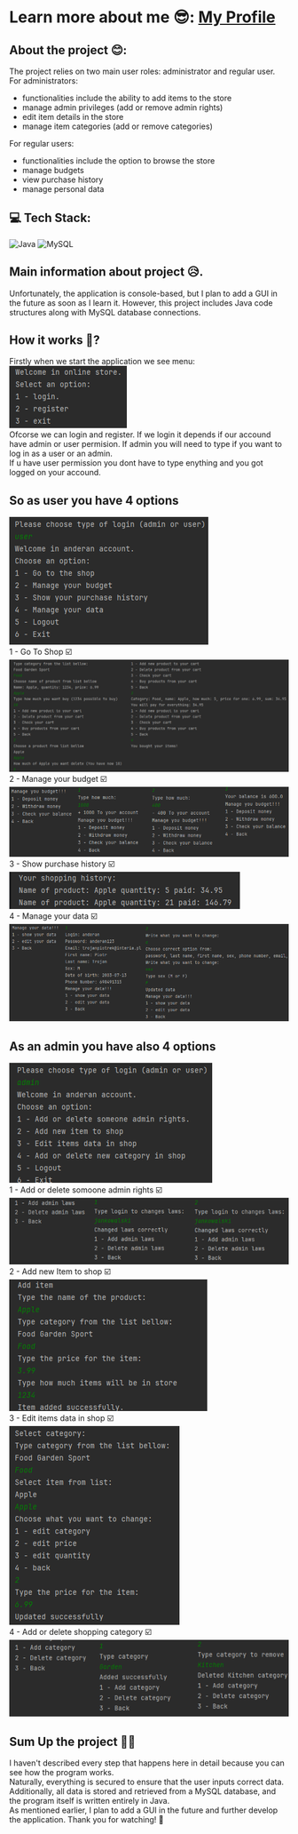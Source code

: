 # Learn more about me 😎: [My Profile](https://github.com/AndEraneQ)

## About the project 😊:

The project relies on two main user roles: administrator and regular user. For administrators:
- functionalities include the ability to add items to the store
- manage admin privileges (add or remove admin rights)
- edit item details in the store
- manage item categories (add or remove categories)

For regular users: 
- functionalities include the option to browse the store
- manage budgets
- view purchase history
- manage personal data

## 💻 Tech Stack:
![Java](https://img.shields.io/badge/java-%23ED8B00.svg?style=for-the-badge&logo=openjdk&logoColor=white) ![MySQL](https://img.shields.io/badge/mysql-%2300000f.svg?style=for-the-badge&logo=mysql&logoColor=white) <br/>

## Main information about project 😥.
Unfortunately, the application is console-based, but I plan to add a GUI in the future as soon as I learn it. However, this project includes Java code structures along with MySQL database connections. <br/>

## How it works 🤪?
Firstly when we start the application we see menu: <br/>
![](READMEphotos/menu.png) <br/>
Ofcorse we can login and register. If we login it depends if our accound have admin or user permision. If admin you will need to type if you want to log in as a user or an admin. <br/>
If u have user permission you dont have to type enything and you got logged on your accound. <br/>
## So as user you have 4 options <br/>
![](READMEphotos/userWindow.png) <br/>
1 - Go To Shop ☑️<br/>
![](READMEphotos/Shoppp.png) <br/>
2 - Manage your budget ☑️<br/>
![](READMEphotos/ManageBudget.png) <br/>
3 - Show purchase history ☑️<br/>
![](READMEphotos/ShoppingHistory.png) <br/>
4 - Manage your data ☑️<br/>
![](READMEphotos/ManageData.png) <br/>

## As an admin you have also 4 options <br/>
![](READMEphotos/adminMenu.png) <br/>
1 - Add or delete somoone admin rights ☑️<br/>
![](READMEphotos/AdminLaws.png) <br/>
2 - Add new Item to shop ☑️<br/>
![](READMEphotos/AddItem.png) <br/>
3 - Edit items data in shop ☑️<br/>
![](READMEphotos/EditItem.png) <br/>
4 - Add or delete shopping category ☑️<br/>
![](READMEphotos/Category.png) <br/>

## Sum Up the project 🤘✨
I haven't described every step that happens here in detail because you can see how the program works. <br/>
Naturally, everything is secured to ensure that the user inputs correct data.  <br/>
Additionally, all data is stored and retrieved from a MySQL database, and the program itself is written entirely in Java. <br/>
As mentioned earlier, I plan to add a GUI in the future and further develop the application. Thank you for watching! 🥳

